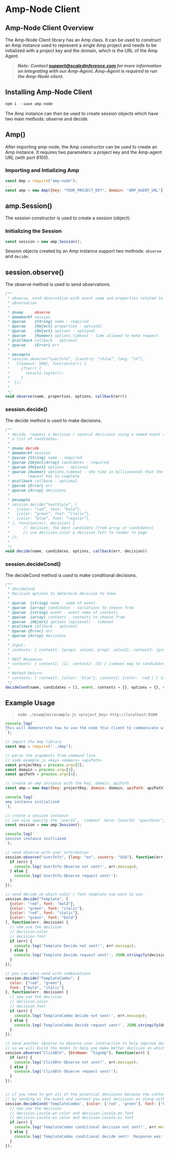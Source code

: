 # Amp-Node Client

## Amp-Node Client Overview
The Amp-Node Client library has an Amp class. It can be used to construct an Amp instance used to represent a single Amp project and needs to be initialized with a project key and the domain, which is the URL of the Amp Agent. 

>_**Note: Contact support@scaledinference.com for more information on integrating with our Amp-Agent.  Amp-Agent is required to run the Amp-Node client.**_

## Installing Amp-Node Client
``` javascript
npm i --save amp-node
```
The Amp instance can then be used to create session objects which have two main methods: observe and decide.
## Amp()
After importing amp-node, the Amp constructor can be used to create an Amp instance. It requires two parameters: a project key and the Amp-agent URL (with port 8100).

### Importing and Intializing Amp
``` javascript
const Amp = require("amp-node");
...
const amp = new Amp({key: "YOUR_PROJECT_KEY", domain: "AMP_AGENT_URL"});
```

## amp.Session()
The session constructor is used to create a session (object):
### Initializing the Session
``` javascript
const session = new amp.Session();
```
Session objects created by an Amp instance support two methods: `observe` and `decide`.

## session.observe()

The observe method is used to send observations.

``` javascript
/**
 * observe, send observation with event name and properties related to 
 * observation 
 *
 * @name     observe
 * @memberOf session
 * @param    {String} name - required
 * @param    {Object} properties - optional
 * @param    {Object} options - optional
 * @param    {Number} options.timeout - time allowed to make request
 * @callback callback - optional
 * @param    {Error} err
 *
 * @example
 * session.observe(“userInfo”, {country: “china”, lang: “zh”}, 
 *   {timeout: 500}, function(err) {
 *     if(err) {
 *       console.log(err);
 *     }
 *  });
 * 
 */
void observe(name, properties, options, callback(err))
```

### session.decide()
The decide method is used to make decisions. 

``` javascript
/**
 * decide, request a decision / several decisions using a named event and 
 * a list of candidates
 *
 * @name decide
 * @memberOf session
 * @param {String} name - required
 * @param {Object|Array} candidates - required
 * @param {Object} options - optional
 * @param {Number} options.timeout - the time in milliseconds that the
 *        request has to complete
 * @callback callback - optional
 * @param {Error} err
 * @param {Array} decisions
 *
 * @example
 * session.decide(“textStyle”, [
 *   {color: “red”, font: “bold”},
 *   {color: “green”, font: “italic”}, 
 *   {color: “blue”, font: “regular”},
 * ], function(err, decision) {
 *      // decision: the best candidate (from array of candidates)
 *      // use decision.color & decision.font to render to page
 * });
 * 
 */
void decide(name, candidates, options, callback(err, decision))
```

### session.decideCond()
The decideCond method is used to make conditional decisions.

``` javascript
/**
 * decideCond
 * Decision options to determine decision to take.
 *
 * @param  {string} name - name of event
 * @param  {array} candidates - variations to choose from
 * @param  {string} event - event name of contexts
 * @param  {array} contexts - contexts to choose from
 * @param  {Object} options (optional) - timeout
 * @callback callback - optional
 * @param {Error} err
 * @param {Array} decisions
 * 
 * Input:
 * contexts: { context1: {prop1: value1, prop2: value2}, context2: {prop1: value1, prop2: value2} }
 * 
 * REST Response:
 * contexts: { context1: [1], context2: [0] } indexes map to candidates
 * 
 * Method Return:
 * contexts: { context1: {color: 'blue'}, context2: {color: 'red'} } indexes are replaced with candidate values
 */
decideCond(name, candidates = [], event, contexts = {}, options = {}, callback(err, decision))
```

## Example Usage

>`node ./examples/example.js <project_key> http://localhost:8100`

``` javascript
console.log(`
This will demonstrate how to use the node thin client to communicate with amp agent. Make sure you pass in a valid project key and your domain to your amp agent, if you use a different apiPath, make sure you pass that too.
`);

// import the Amp library
const Amp = require("../Amp");

// parse the arguments from command line
// node example.js <key> <domain> <apiPath>
const projectKey = process.argv[2];
const domain = process.argv[3];
const apiPath = process.argv[4];

// create an amp instance with the key, domain, apiPath
const amp = new Amp({key: projectKey, domain: domain, apiPath: apiPath});

console.log(`
amp instance initialized
`);

// create a session instance
// can also specify the `userId`, `timeout` here: {userId: "guestUser"}
const session = new amp.Session();

console.log(`
session instance initliazed
`);

// send observe with user information
session.observe("userInfo", {lang: "en", country: "USA"}, function(err) {
  if (err) {
    console.log('UserInfo Observe not sent!', err.message);
  } else {
    console.log('UserInfo Observe request sent!');
  }
});

// send decide on which color / font template you want to use
session.decide("Template", [
  {color: "red", font: "bold"},
  {color: "green", font: "italic"},
  {color: "red", font: "italic"},
  {color: "green", font: "bold"}
], function(err, decision) {
  // now use the decision
  // decision.color
  // decision.font
  if (err) {
    console.log('Template Decide not sent!', err.message);
  } else {
    console.log('Template Decide request sent!', JSON.stringify(decision));
  }
});

// you can also send with combinations
session.decide("TemplateCombo", {
  color: ["red", "green"],
  font: ["bold", "italic"]
}, function(err, decision) {
  // now use the decision
  // decision.color
  // decision.font
  if (err) {
    console.log('TemplateCombo Decide not sent!', err.message);
  } else {
    console.log('TemplateCombo Decide request sent!', JSON.stringify(decision));
  }
});

// send another observe to observe user interaction to help improve decide
// so we will build the model to help you make better decision on which template should be the best choice for which type of users and will give you the highest or lowest click on `SignUp`
session.observe("ClickBtn", {btnName: "SignUp"}, function(err) {
  if (err) {
    console.log('ClickBtn Observe not sent!', err.message);
  } else {
    console.log('ClickBtn Observe request sent!');
  }
});


// if you need to get all of the potential decisions because the context was not available and want to use that decision when it become available, you can use the conditional decide method
// by sending us the event and context you want decisions on along with your decision event name and candidates
session.decideCond('TemplateCombo', {color: ['red', 'green'], font: ['bold', 'italic']}, 'Locale', {en: {showModal: true}, es: {showModal: false}}, function(err, decision) {
  // now use the decision
  // decision.Locale.en.color and decision.Locale.en.font
  // decision.Locale.es.color and decision.Locale.es.font
  if (err) {
    console.log('TemplateCombo conditional decision not sent!', err.message);
  } else {
    console.log('TemplateCombo conditional decide sent!  Response was: ', decision);
  }
});
```
